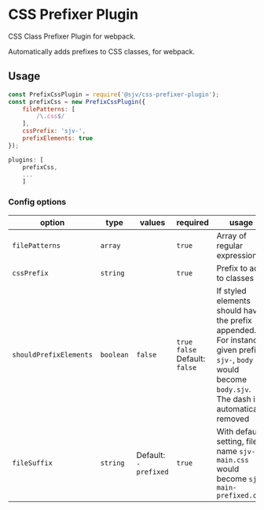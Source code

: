 # CSS Prefixer Plugin

CSS Class Prefixer Plugin for webpack. 

Automatically adds prefixes to CSS classes, for webpack. 

## Usage

```js
const PrefixCssPlugin = require('@sjv/css-prefixer-plugin');
const prefixCss = new PrefixCssPlugin({
    filePatterns: [
        /\.css$/
    ],
    cssPrefix: 'sjv-',
    prefixElements: true
});

plugins: [
	prefixCss,
	...
	]
```

### Config options

| option | type | values | required | usage |
| -------- | -------- | -------- | -------- | -------- |
| `filePatterns` | `array` | | `true` | Array of regular expressions |
| `cssPrefix`   | `string` | | `true` |  Prefix to add to classes |
| `shouldPrefixElements` | `boolean`| `false` |`true` <br> `false` <br>  Default: `false` | If styled elements should have the prefix appended. For instance, given prefix `sjv-`, `body` would become `body.sjv`. The dash is automatically removed | 
| `fileSuffix` | `string` | Default: `-prefixed` | `true` | With default setting, file name `sjv-main.css` would become `sjv-main-prefixed.css` |